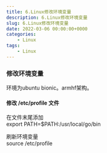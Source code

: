 ```yaml
---
title: 6.Linux修改环境变量
description: 6.Linux修改环境变量
slug: 6.Linux修改环境变量
date: 2022-03-06 00:00:00+0000
categories:
    - Linux
tags:
    - Linux
---
```


### 修改环境变量

环境为ubuntu bionic。armhf架构。

#### 修改 /etc/profile 文件

在文件末尾添加  
export PATH=$PATH:/usr/local/go/bin

刷新环境变量  
source /etc/profile
